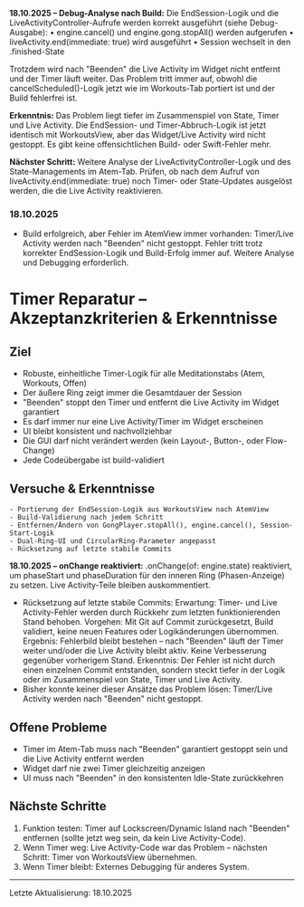 **18.10.2025 – Debug-Analyse nach Build:**
Die EndSession-Logik und die LiveActivityController-Aufrufe werden korrekt ausgeführt (siehe Debug-Ausgabe):
• engine.cancel() und engine.gong.stopAll() werden aufgerufen
• liveActivity.end(immediate: true) wird ausgeführt
• Session wechselt in den .finished-State

Trotzdem wird nach "Beenden" die Live Activity im Widget nicht entfernt und der Timer läuft weiter. Das Problem tritt immer auf, obwohl die cancelScheduled()-Logik jetzt wie im Workouts-Tab portiert ist und der Build fehlerfrei ist.

**Erkenntnis:**
Das Problem liegt tiefer im Zusammenspiel von State, Timer und Live Activity. Die EndSession- und Timer-Abbruch-Logik ist jetzt identisch mit WorkoutsView, aber das Widget/Live Activity wird nicht gestoppt. Es gibt keine offensichtlichen Build- oder Swift-Fehler mehr.

**Nächster Schritt:**
Weitere Analyse der LiveActivityController-Logik und des State-Managements im Atem-Tab. Prüfen, ob nach dem Aufruf von liveActivity.end(immediate: true) noch Timer- oder State-Updates ausgelöst werden, die die Live Activity reaktivieren.
### 18.10.2025
- Build erfolgreich, aber Fehler im AtemView immer vorhanden: Timer/Live Activity werden nach "Beenden" nicht gestoppt. Fehler tritt trotz korrekter EndSession-Logik und Build-Erfolg immer auf. Weitere Analyse und Debugging erforderlich.
# Timer Reparatur – Akzeptanzkriterien & Erkenntnisse


## Ziel
- Robuste, einheitliche Timer-Logik für alle Meditationstabs (Atem, Workouts, Offen)
- Der äußere Ring zeigt immer die Gesamtdauer der Session
- "Beenden" stoppt den Timer und entfernt die Live Activity im Widget garantiert
- Es darf immer nur eine Live Activity/Timer im Widget erscheinen
- UI bleibt konsistent und nachvollziehbar
- Die GUI darf nicht verändert werden (kein Layout-, Button-, oder Flow-Change)
- Jede Codeübergabe ist build-validiert

## Versuche & Erkenntnisse
	- Portierung der EndSession-Logik aus WorkoutsView nach AtemView
	- Build-Validierung nach jedem Schritt
	- Entfernen/Ändern von GongPlayer.stopAll(), engine.cancel(), Session-Start-Logik
	- Dual-Ring-UI und CircularRing-Parameter angepasst
	- Rücksetzung auf letzte stabile Commits

**18.10.2025 – onChange reaktiviert:**
.onChange(of: engine.state) reaktiviert, um phaseStart und phaseDuration für den inneren Ring (Phasen-Anzeige) zu setzen. Live Activity-Teile bleiben auskommentiert.
- Rücksetzung auf letzte stabile Commits:
	Erwartung: Timer- und Live Activity-Fehler werden durch Rückkehr zum letzten funktionierenden Stand behoben.
	Vorgehen: Mit Git auf Commit <SHA> zurückgesetzt, Build validiert, keine neuen Features oder Logikänderungen übernommen.
	Ergebnis: Fehlerbild bleibt bestehen – nach "Beenden" läuft der Timer weiter und/oder die Live Activity bleibt aktiv. Keine Verbesserung gegenüber vorherigem Stand.
	Erkenntnis: Der Fehler ist nicht durch einen einzelnen Commit entstanden, sondern steckt tiefer in der Logik oder im Zusammenspiel von State, Timer und Live Activity.
- Bisher konnte keiner dieser Ansätze das Problem lösen: Timer/Live Activity werden nach "Beenden" nicht gestoppt.

## Offene Probleme
- Timer im Atem-Tab muss nach "Beenden" garantiert gestoppt sein und die Live Activity entfernt werden
- Widget darf nie zwei Timer gleichzeitig anzeigen
- UI muss nach "Beenden" in den konsistenten Idle-State zurückkehren

## Nächste Schritte
1. Funktion testen: Timer auf Lockscreen/Dynamic Island nach "Beenden" entfernen (sollte jetzt weg sein, da kein Live Activity-Code).
2. Wenn Timer weg: Live Activity-Code war das Problem – nächsten Schritt: Timer von WorkoutsView übernehmen.
3. Wenn Timer bleibt: Externes Debugging für anderes System.

---
Letzte Aktualisierung: 18.10.2025
